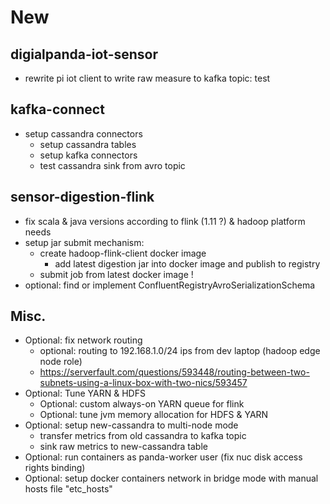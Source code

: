 
# New
## digialpanda-iot-sensor
- rewrite pi iot client to write raw measure to kafka topic: test

## kafka-connect
- setup cassandra connectors
    - setup cassandra tables
    - setup kafka connectors
    - test cassandra sink from avro topic

## sensor-digestion-flink
 - fix scala & java versions according to flink (1.11 ?) & hadoop platform needs
 - setup jar submit mechanism:
    - create hadoop-flink-client docker image
        - add latest digestion jar into docker image and publish to registry
    - submit job from latest docker image !
 - optional: find or implement ConfluentRegistryAvroSerializationSchema

## Misc.
- Optional: fix network routing
    - optional: routing to 192.168.1.0/24 ips from dev laptop (hadoop edge node role)
    - https://serverfault.com/questions/593448/routing-between-two-subnets-using-a-linux-box-with-two-nics/593457
- Optional: Tune YARN & HDFS
    - Optional: custom always-on YARN queue for flink
    - Optional: tune jvm memory allocation for HDFS & YARN
- Optional: setup new-cassandra to multi-node mode
    - transfer metrics from old cassandra to kafka topic
    - sink raw metrics to new-cassandra table
- Optional: run containers as panda-worker user (fix nuc disk access rights binding)
- Optional: setup docker containers network in bridge mode with manual hosts file "etc_hosts"


